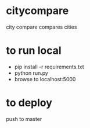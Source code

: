 # citycompare
city compare compares cities

# to run local
- pip install -r requirements.txt
- python run.py
- browse to localhost:5000

# to deploy
push to master
